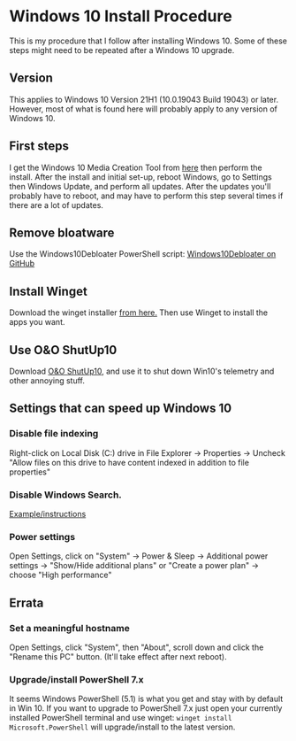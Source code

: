 # Windows 10 Install Procedure

This is my procedure that I follow after installing Windows 10. Some of these steps might need to be repeated after a Windows 10 upgrade.


## Version

This applies to Windows 10 Version 21H1 (10.0.19043 Build 19043) or later. However, most of what is found here will probably apply to any version of Windows 10.


## First steps

I get the Windows 10 Media Creation Tool from [here](https://www.microsoft.com/en-us/software-download/windows10ISO) then perform the install. After the install and initial set-up, reboot Windows, go to Settings then Windows Update, and perform all updates. After the updates you'll probably have to reboot, and may have to perform this step several times if there are a lot of updates.


## Remove bloatware

Use the Windows10Debloater PowerShell script: [Windows10Debloater on GitHub](https://github.com/Sycnex/Windows10Debloater)


## Install Winget

Download the winget installer [from here.](https://github.com/microsoft/winget-cli/releases) Then use Winget to install the apps you want.


## Use O&O ShutUp10

Download [O&O ShutUp10](https://www.oo-software.com/en/shutup10), and use it to shut down Win10's telemetry and other annoying stuff.


## Settings that can speed up Windows 10


### Disable file indexing

Right-click on Local Disk (C:) drive in File Explorer -> Properties -> Uncheck "Allow files on this drive to have content indexed in addition to file properties"


### Disable Windows Search.

[Example/instructions](https://www.howtogeek.com/howto/10246/how-to-disable-search-in-windows-7/)


### Power settings

Open Settings, click on "System" -> Power & Sleep  -> Additional power settings -> "Show/Hide additional plans" or "Create a power plan" -> choose "High performance"


## Errata


### Set a meaningful hostname

Open Settings, click "System", then "About", scroll down and click the "Rename this PC" button. (It'll take effect after next reboot).


### Upgrade/install PowerShell 7.x

It seems Windows PowerShell (5.1) is what you get and stay with by default in Win 10. If you want to upgrade to PowerShell 7.x just open your currently installed PowerShell terminal and use winget: `winget install Microsoft.PowerShell` will upgrade/install to the latest version.